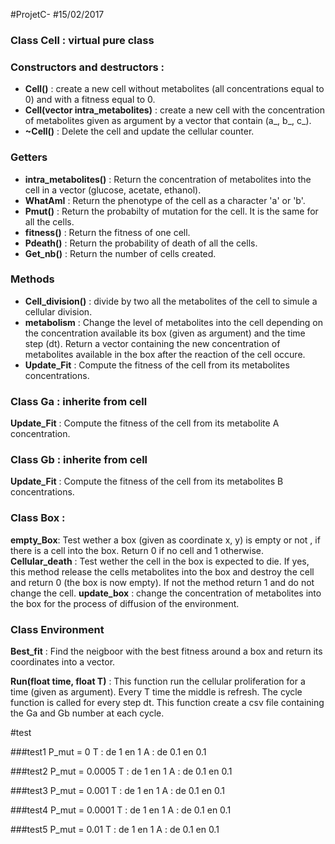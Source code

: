 #ProjetC-
#15/02/2017

### Class Cell : virtual pure class

### Constructors and destructors :
* **Cell()** : create a new cell without metabolites (all concentrations equal to 0) and with a fitness equal to 0.
* **Cell(vector<float> intra_metabolites)** : create a new cell with the concentration of metabolites given as argument by a vector that contain (a_, b_, c_).
* **~Cell()** : Delete the cell and update the cellular counter.

### Getters
* **intra_metabolites()** : Return the concentration of metabolites into the cell in a vector (glucose, acetate, ethanol).
* **WhatAmI** : Return the phenotype of the cell as a character 'a' or 'b'.
* **Pmut()** : Return the probabilty of mutation for the cell. It is the same for all the cells.
* **fitness()** : Return the fitness of one cell.
* **Pdeath()** : Return the probability of death of all the cells.
* **Get_nb()** : Return the number of cells created.

### Methods
* **Cell_division()** : divide by two all the metabolites of the cell to simule a cellular division.
* **metabolism** : Change the level of metabolites into the cell depending on the concentration available its box (given as argument) and the time step (dt). Return a vector containing the new concentration of metabolites available in the box after the reaction of the cell occure. 
* **Update_Fit** : Compute the fitness of the cell from its metabolites concentrations.


### Class Ga : inherite from cell
**Update_Fit** : Compute the fitness of the cell from its metabolite A concentration.
### Class Gb : inherite from cell
**Update_Fit** : Compute the fitness of the cell from its metabolites B concentrations.

### Class Box :

**empty_Box**: Test wether a box (given as coordinate x, y) is empty or not , if there is a cell into the box. Return 0 if no cell and 1 otherwise.
**Cellular_death** : Test wether the cell in the box is expected to die. If yes, this method release the cells metabolites into the box and destroy the cell and return 0 (the box is now empty). If not the method return 1 and do not change the cell.
**update_box** : change the concentration of metabolites into the box for the process of diffusion of the environment.



### Class Environment 
**Best_fit** : Find the neigboor with the best fitness around a box and return its coordinates into a vector.

**Run(float time, float T)** : This function run the cellular proliferation for a time (given as argument). Every T time the middle is refresh. The cycle function is called for every step dt. This function create a csv file containing the Ga and Gb number at each cycle.






#test

###test1 
  P_mut = 0
  T : de 1 en 1
  A : de 0.1 en 0.1

###test2
  P_mut = 0.0005
  T : de 1 en 1
  A : de 0.1 en 0.1

###test3
  P_mut = 0.001
  T : de 1 en 1
  A : de 0.1 en 0.1

###test4
  P_mut = 0.0001
  T : de 1 en 1
  A : de 0.1 en 0.1

###test5
  P_mut = 0.01
  T : de 1 en 1
  A : de 0.1 en 0.1



